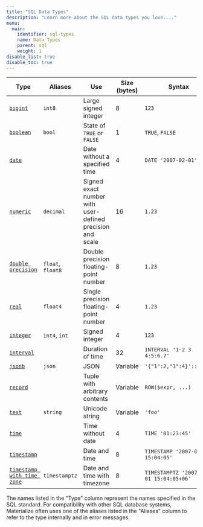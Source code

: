 ```yaml
---
title: "SQL Data Types"
description: "Learn more about the SQL data types you love...."
menu:
  main:
    identifier: sql-types
    name: Data Types
    parent: sql
    weight: 1
disable_list: true
disable_toc: true
---
```


Type | Aliases | Use | Size (bytes) | Syntax
-----|---------|-----|--------------|--------
[`bigint`](integer) | `int8` | Large signed integer | 8 | `123`
[`boolean`](boolean) | `bool` | State of `TRUE` or `FALSE` | 1 | `TRUE`, `FALSE`
[`date`](date) | | Date without a specified time | 4 | `DATE '2007-02-01'`
[`numeric`](numeric) | `decimal` | Signed exact number with user-defined precision and scale | 16 | `1.23`
[`double precision`](float) | `float`, `float8` | Double precision floating-point number | 8 | `1.23`
[`real`](float) | `float4` | Single precision floating-point number | 4 | `1.23`
[`integer`](integer) | `int4`, `int` | Signed integer | 4 | `123`
[`interval`](interval) | | Duration of time | 32 | `INTERVAL '1-2 3 4:5:6.7'`
[`jsonb`](jsonb) | `json` | JSON | Variable | `'{"1":2,"3":4}'::jsonb`
[`record`](record) | | Tuple with arbitrary contents | Variable | `ROW($expr, ...)`
[`text`](text) | `string` | Unicode string | Variable | `'foo'`
[`time`](time) | | Time without date | 4 | `TIME '01:23:45'`
[`timestamp`](timestamp) | | Date and time | 8 | `TIMESTAMP '2007-02-01 15:04:05'`
[`timestamp with time zone`](timestamp) | `timestamptz` | Date and time with timezone | 8 | `TIMESTAMPTZ '2007-02-01 15:04:05+06'`

The names listed in the "Type" column represent the names specified in the SQL
standard. For compatibility with other SQL database systems, Materialize often
uses one of the aliases listed in the "Aliases" column to refer to the type
internally and in error messages.
